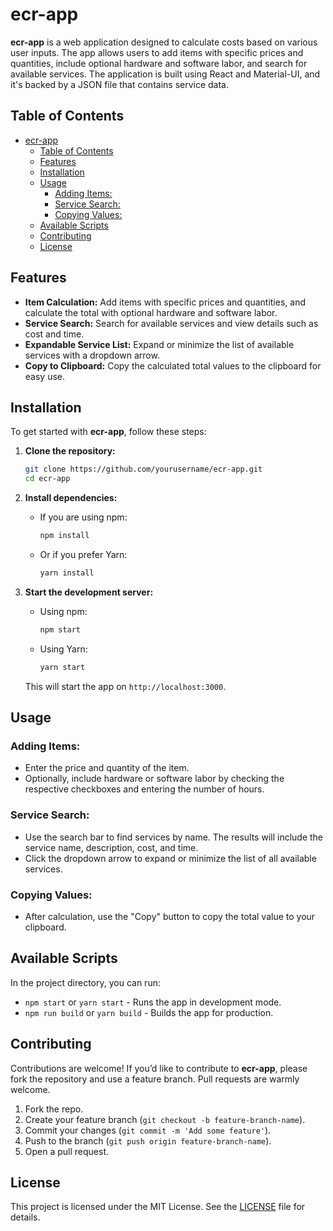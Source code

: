 # ecr-app

**ecr-app** is a web application designed to calculate costs based on various user inputs. The app allows users to add items with specific prices and quantities, include optional hardware and software labor, and search for available services. The application is built using React and Material-UI, and it's backed by a JSON file that contains service data.

## Table of Contents

- [ecr-app](#ecr-app)
  - [Table of Contents](#table-of-contents)
  - [Features](#features)
  - [Installation](#installation)
  - [Usage](#usage)
    - [Adding Items:](#adding-items)
    - [Service Search:](#service-search)
    - [Copying Values:](#copying-values)
  - [Available Scripts](#available-scripts)
  - [Contributing](#contributing)
  - [License](#license)

## Features

- **Item Calculation:** Add items with specific prices and quantities, and calculate the total with optional hardware and software labor.
- **Service Search:** Search for available services and view details such as cost and time.
- **Expandable Service List:** Expand or minimize the list of available services with a dropdown arrow.
- **Copy to Clipboard:** Copy the calculated total values to the clipboard for easy use.

## Installation

To get started with **ecr-app**, follow these steps:

1. **Clone the repository:**
   ```bash
   git clone https://github.com/yourusername/ecr-app.git
   cd ecr-app
   ```

2. **Install dependencies:**
   - If you are using npm:
     ```bash
     npm install
     ```
   - Or if you prefer Yarn:
     ```bash
     yarn install
     ```

3. **Start the development server:**
   - Using npm:
     ```bash
     npm start
     ```
   - Using Yarn:
     ```bash
     yarn start
     ```

   This will start the app on `http://localhost:3000`.

## Usage

### Adding Items:
- Enter the price and quantity of the item.
- Optionally, include hardware or software labor by checking the respective checkboxes and entering the number of hours.

### Service Search:
- Use the search bar to find services by name. The results will include the service name, description, cost, and time.
- Click the dropdown arrow to expand or minimize the list of all available services.

### Copying Values:
- After calculation, use the "Copy" button to copy the total value to your clipboard.

## Available Scripts

In the project directory, you can run:

- `npm start` or `yarn start` - Runs the app in development mode.
- `npm run build` or `yarn build` - Builds the app for production.

## Contributing

Contributions are welcome! If you’d like to contribute to **ecr-app**, please fork the repository and use a feature branch. Pull requests are warmly welcome.

1. Fork the repo.
2. Create your feature branch (`git checkout -b feature-branch-name`).
3. Commit your changes (`git commit -m 'Add some feature'`).
4. Push to the branch (`git push origin feature-branch-name`).
5. Open a pull request.

## License

This project is licensed under the MIT License. See the [LICENSE](LICENSE) file for details.

